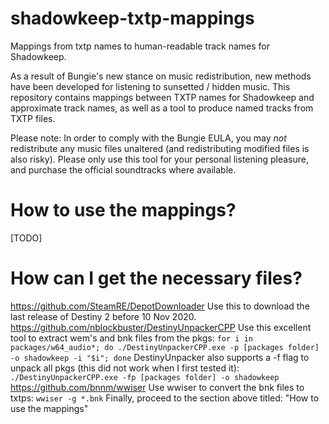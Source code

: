 # shadowkeep-txtp-mappings
Mappings from txtp names to human-readable track names for Shadowkeep.

As a result of Bungie's new stance on music redistribution, new methods have been developed for listening to sunsetted / hidden music.
This repository contains mappings between TXTP names for Shadowkeep and approximate track names, as well as a tool to produce named tracks from TXTP files.

Please note: In order to comply with the Bungie EULA, you may _not_ redistribute any music files unaltered (and redistributing modified files is also risky). Please only use this tool for your personal listening pleasure, and purchase the official soundtracks where available.

# How to use the mappings?
[TODO]

# How can I get the necessary files?
https://github.com/SteamRE/DepotDownloader
Use this to download the last release of Destiny 2 before 10 Nov 2020.
https://github.com/nblockbuster/DestinyUnpackerCPP
Use this excellent tool to extract wem's and bnk files from the pkgs:
`for i in packages/w64_audio*; do ./DestinyUnpackerCPP.exe -p [packages folder] -o shadowkeep -i "$i"; done`
DestinyUnpacker also supports a -f flag to unpack all pkgs (this did not work when I first tested it):
`./DestinyUnpackerCPP.exe -fp [packages folder] -o shadowkeep`
https://github.com/bnnm/wwiser
Use wwiser to convert the bnk files to txtps:
`wwiser -g *.bnk`
Finally, proceed to the section above titled: "How to use the mappings"

